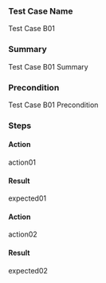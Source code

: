 ### Test Case Name
Test Case B01

### Summary
Test Case B01 Summary

### Precondition
Test Case B01 Precondition

### Steps

#### Action
action01

#### Result
expected01

#### Action
action02

#### Result
expected02
